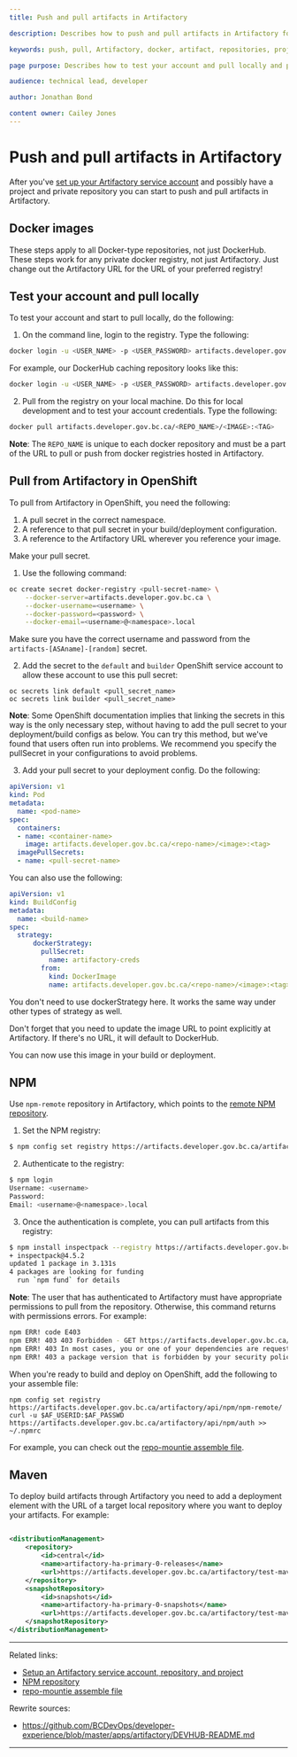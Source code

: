 ```yaml
---
title: Push and pull artifacts in Artifactory

description: Describes how to push and pull artifacts in Artifactory for Docker-type repositories

keywords: push, pull, Artifactory, docker, artifact, repositories, projects

page purpose: Describes how to test your account and pull locally and push and pull artifacts.

audience: technical lead, developer

author: Jonathan Bond

content owner: Cailey Jones
---
```

# Push and pull artifacts in Artifactory
After you've [set up your Artifactory service account](setup-artifactory-service-account-repository-project.md) and possibly have a project and private repository you can start to push and pull artifacts in Artifactory.

## Docker images

These steps apply to all Docker-type repositories, not just DockerHub. These steps work for any private docker registry, not just Artifactory. Just change out the Artifactory URL for the URL of your preferred registry!

## Test your account and pull locally
To test your account and start to pull locally, do the following:
1. On the command line, login to the registry. Type the following:

```bash
docker login -u <USER_NAME> -p <USER_PASSWORD> artifacts.developer.gov.bc.ca/<REPO_NAME>
```

For example, our DockerHub caching repository looks like this:

```bash
docker login -u <USER_NAME> -p <USER_PASSWORD> artifacts.developer.gov.bc.ca/docker-remote
```

2. Pull from the registry on your local machine. Do this for local development and to test your account credentials. Type the following:

```bash
docker pull artifacts.developer.gov.bc.ca/<REPO_NAME>/<IMAGE>:<TAG>
```
**Note**: The `REPO_NAME` is unique to each docker repository and must be a part of the URL to pull or push from docker registries hosted in Artifactory.

## Pull from Artifactory in OpenShift

To pull from Artifactory in OpenShift, you need the following:
1. A pull secret in the correct namespace.
2. A reference to that pull secret in your build/deployment configuration.
3. A reference to the Artifactory URL wherever you reference your image.

Make your pull secret.

1. Use the following command:

```bash
oc create secret docker-registry <pull-secret-name> \
    --docker-server=artifacts.developer.gov.bc.ca \
    --docker-username=<username> \
    --docker-password=<password> \
    --docker-email=<username>@<namespace>.local
```

Make sure you have the correct username and password from the `artifacts-[ASAname]-[random]` secret.

2. Add the secret to the `default` and `builder` OpenShift service account to allow these account to use this pull secret:

```
oc secrets link default <pull_secret_name>
oc secrets link builder <pull_secret_name>
```

**Note**: Some OpenShift documentation implies that linking the secrets in this way is the only necessary step,
without having to add the pull secret to your deployment/build configs as below. You can try this method, but we've found that users often run into problems. We recommend you specify the pullSecret in your configurations to avoid problems.

3. Add your pull secret to your deployment config. Do the following:

```yaml
apiVersion: v1
kind: Pod
metadata:
  name: <pod-name>
spec:
  containers:
  - name: <container-name>
    image: artifacts.developer.gov.bc.ca/<repo-name>/<image>:<tag>
  imagePullSecrets:
  - name: <pull-secret-name>
```

You can also use the following:

```yaml
apiVersion: v1
kind: BuildConfig
metadata:
  name: <build-name>
spec:
  strategy:
      dockerStrategy:
        pullSecret:
          name: artifactory-creds
        from:
          kind: DockerImage
          name: artifacts.developer.gov.bc.ca/<repo-name>/<image>:<tag>
```
You don't need to use dockerStrategy here. It works the same way under other types of strategy as well.

Don't forget that you need to update the image URL to point explicitly at Artifactory. If there's no URL, it will default to DockerHub.

You can now use this image in your build or deployment.

## NPM
Use `npm-remote` repository in Artifactory, which points to the [remote NPM repository](https://registry.npmjs.org).

1. Set the NPM registry:

```bash
$ npm config set registry https://artifacts.developer.gov.bc.ca/artifactory/api/npm/npm-remote/
```

2. Authenticate to the registry:

```bash
$ npm login
Username: <username>
Password:
Email: <username>@<namespace>.local
```

3. Once the authentication is complete, you can pull artifacts from this registry:

```bash
$ npm install inspectpack --registry https://artifacts.developer.gov.bc.ca/artifactory/api/npm/npm-remote/
+ inspectpack@4.5.2
updated 1 package in 3.131s
4 packages are looking for funding
  run `npm fund` for details
```
**Note**: The user that has authenticated to Artifactory must have appropriate permissions to pull from the repository. Otherwise, this command returns with permissions errors. For example:

```bash
npm ERR! code E403
npm ERR! 403 403 Forbidden - GET https://artifacts.developer.gov.bc.ca/artifactory/api/npm/npm-remote/inspectpack
npm ERR! 403 In most cases, you or one of your dependencies are requesting
npm ERR! 403 a package version that is forbidden by your security policy.
```
When you're ready to build and deploy on OpenShift, add the following to your assemble file:
```
npm config set registry https://artifacts.developer.gov.bc.ca/artifactory/api/npm/npm-remote/
curl -u $AF_USERID:$AF_PASSWD https://artifacts.developer.gov.bc.ca/artifactory/api/npm/auth >> ~/.npmrc
```
For example, you can check out the [repo-mountie assemble file](https://github.com/bcgov/repomountie/blob/master/.s2i/bin/assemble).

## Maven

To deploy build artifacts through Artifactory you need to add a deployment element with the URL of a target local repository where you want to deploy your artifacts. For example:

```xml

<distributionManagement>
    <repository>
        <id>central</id>
        <name>artifactory-ha-primary-0-releases</name>
        <url>https://artifacts.developer.gov.bc.ca/artifactory/test-maven-repo</url>
    </repository>
    <snapshotRepository>
        <id>snapshots</id>
        <name>artifactory-ha-primary-0-snapshots</name>
        <url>https://artifacts.developer.gov.bc.ca/artifactory/test-maven-repo</url>
    </snapshotRepository>
</distributionManagement>
```
---
Related links:
* [Setup an Artifactory service account, repository, and project](setup-artifactory-service-account-repository-project.md)
* [NPM repository](https://registry.npmjs.org)
* [repo-mountie assemble file](https://github.com/bcgov/repomountie/blob/master/.s2i/bin/assemble)

Rewrite sources:
* https://github.com/BCDevOps/developer-experience/blob/master/apps/artifactory/DEVHUB-README.md
---
